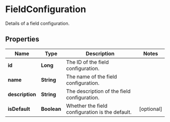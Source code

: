 

# FieldConfiguration

Details of a field configuration.

## Properties

Name | Type | Description | Notes
------------ | ------------- | ------------- | -------------
**id** | **Long** | The ID of the field configuration. | 
**name** | **String** | The name of the field configuration. | 
**description** | **String** | The description of the field configuration. | 
**isDefault** | **Boolean** | Whether the field configuration is the default. |  [optional]



